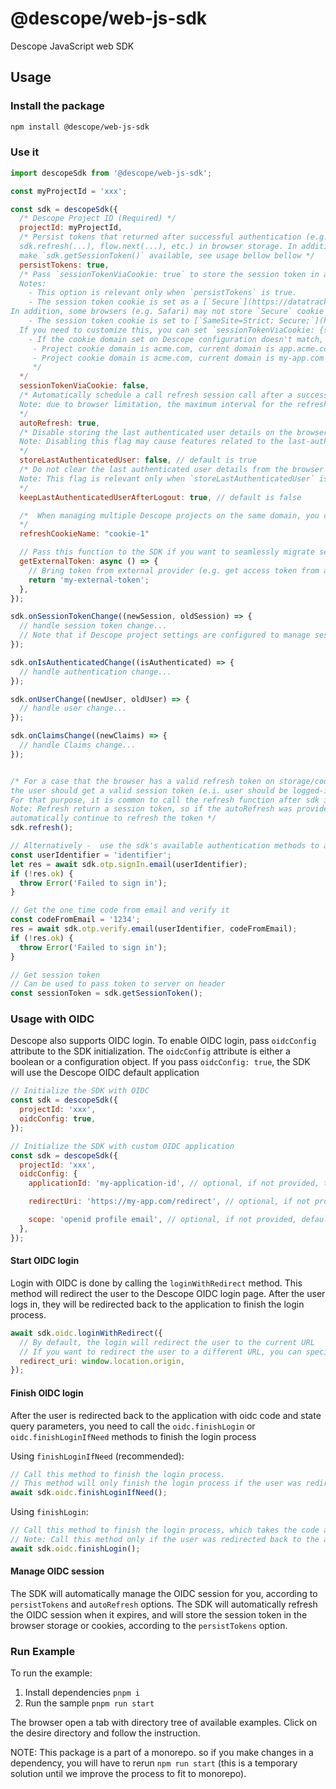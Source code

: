 # @descope/web-js-sdk

Descope JavaScript web SDK

## Usage

### Install the package

```bash
npm install @descope/web-js-sdk
```

### Use it

```js
import descopeSdk from '@descope/web-js-sdk';

const myProjectId = 'xxx';

const sdk = descopeSdk({
  /* Descope Project ID (Required) */
  projectId: myProjectId,
  /* Persist tokens that returned after successful authentication (e.g. sdk.otp.verify.email(...),
  sdk.refresh(...), flow.next(...), etc.) in browser storage. In addition, this will
  make `sdk.getSessionToken()` available, see usage bellow bellow */
  persistTokens: true,
  /* Pass `sessionTokenViaCookie: true` to store the session token in a cookie when using `persistTokens`. By default, the sdk will set the session token in the browser storage.
  Notes:
    - This option is relevant only when `persistTokens` is true.
    - The session token cookie is set as a [`Secure`](https://datatracker.ietf.org/doc/html/rfc6265#section-5.2.5) cookie. It will be sent only over HTTPS connections.
In addition, some browsers (e.g. Safari) may not store `Secure` cookie if the hosted page is running on an HTTP protocol.
    - The session token cookie is set to [`SameSite=Strict; Secure;`](https://developer.mozilla.org/en-US/docs/Web/HTTP/Headers/Set-Cookie) by default.
  If you need to customize this, you can set `sessionTokenViaCookie: {sameSite: 'Lax', secure: false}` (if you pass only `sameSite`, `secure` will be set to `true` by default).
    - If the cookie domain set on Descope configuration doesn't match, or is not a parent domain of the current domain, The cookie will be stored on the current domain that runs the code. Examples:
     - Project cookie domain is acme.com, current domain is app.acme.com - the domain will be set to app.acme.com
     - Project cookie domain is acme.com, current domain is my-app.com - the domain will be set to my-app.com
     */
  */
  sessionTokenViaCookie: false,
  /* Automatically schedule a call refresh session call after a successful authentication:
  Note: due to browser limitation, the maximum interval for the refresh has an upper bound of 2^32 - 1 milliseconds (approximately 24.8 days).
  */
  autoRefresh: true,
  /* Disable storing the last authenticated user details on the browser storage (default is true).
  Note: Disabling this flag may cause features related to the last-authenticated user to not function properly.
  */
  storeLastAuthenticatedUser: false, // default is true
  /* Do not clear the last authenticated user details from the browser storage after logout (default is false).
  Note: This flag is relevant only when `storeLastAuthenticatedUser` is true.
  */
  keepLastAuthenticatedUserAfterLogout: true, // default is false

  /*  When managing multiple Descope projects on the same domain, you can prevent refresh cookie conflicts by assigning a custom name to your refresh token cookie during the login process (for example, using Descope Flows). However, you must also configure the SDK to recognize this unique name by passing the `refreshCookieName` option.
  */
  refreshCookieName: "cookie-1"

  // Pass this function to the SDK if you want to seamlessly migrate session from an external authentication provider to Descope.
  getExternalToken: async () => {
    // Bring token from external provider (e.g. get access token from another auth provider)
    return 'my-external-token';
  },
});

sdk.onSessionTokenChange((newSession, oldSession) => {
  // handle session token change...
  // Note that if Descope project settings are configured to manage session token in cookies, the session token will not be available in the browser.
});

sdk.onIsAuthenticatedChange((isAuthenticated) => {
  // handle authentication change...
});

sdk.onUserChange((newUser, oldUser) => {
  // handle user change...
});

sdk.onClaimsChange((newClaims) => {
  // handle Claims change...
});


/* For a case that the browser has a valid refresh token on storage/cookie,
the user should get a valid session token (e.i. user should be logged-in).
For that purpose, it is common to call the refresh function after sdk initialization.
Note: Refresh return a session token, so if the autoRefresh was provided, the sdk will
automatically continue to refresh the token */
sdk.refresh();

// Alternatively -  use the sdk's available authentication methods to authenticate the user
const userIdentifier = 'identifier';
let res = await sdk.otp.signIn.email(userIdentifier);
if (!res.ok) {
  throw Error('Failed to sign in');
}

// Get the one time code from email and verify it
const codeFromEmail = '1234';
res = await sdk.otp.verify.email(userIdentifier, codeFromEmail);
if (!res.ok) {
  throw Error('Failed to sign in');
}

// Get session token
// Can be used to pass token to server on header
const sessionToken = sdk.getSessionToken();
```

### Usage with OIDC

Descope also supports OIDC login. To enable OIDC login, pass `oidcConfig` attribute to the SDK initialization. The `oidcConfig` attribute is either a boolean or a configuration object. If you pass `oidcConfig: true`, the SDK will use the Descope OIDC default application

```js
// Initialize the SDK with OIDC
const sdk = descopeSdk({
  projectId: 'xxx',
  oidcConfig: true,
});

// Initialize the SDK with custom OIDC application
const sdk = descopeSdk({
  projectId: 'xxx',
  oidcConfig: {
    applicationId: 'my-application-id', // optional, if not provided, the default OIDC application will be used

    redirectUri: 'https://my-app.com/redirect', // optional, if not provided, the default redirect URI will be used

    scope: 'openid profile email', // optional, if not provided, default is openid email offline_access roles descope.custom_claims
  },
});
```

#### Start OIDC login

Login with OIDC is done by calling the `loginWithRedirect` method. This method will redirect the user to the Descope OIDC login page. After the user logs in, they will be redirected back to the application to finish the login process.

```js
await sdk.oidc.loginWithRedirect({
  // By default, the login will redirect the user to the current URL
  // If you want to redirect the user to a different URL, you can specify it here
  redirect_uri: window.location.origin,
});
```

#### Finish OIDC login

After the user is redirected back to the application with oidc code and state query parameters, you need to call the `oidc.finishLogin` or `oidc.finishLoginIfNeed` methods to finish the login process

Using `finishLoginIfNeed` (recommended):

```js
// Call this method to finish the login process.
// This method will only finish the login process if the user was redirected back to the application after login.
await sdk.oidc.finishLoginIfNeed();
```

Using `finishLogin`:

```js
// Call this method to finish the login process, which takes the code and state query parameters from the URL, and exchanges them for a session
// Note: Call this method only if the user was redirected back to the application after login, this is usually done according the the code/state query parameters
await sdk.oidc.finishLogin();
```

#### Manage OIDC session

The SDK will automatically manage the OIDC session for you, according to `persistTokens` and `autoRefresh` options. The SDK will automatically refresh the OIDC session when it expires, and will store the session token in the browser storage or cookies, according to the `persistTokens` option.

### Run Example

To run the example:

1. Install dependencies `pnpm i`
1. Run the sample `pnpm run start`

The browser open a tab with directory tree of available examples. Click on the desire directory and follow the instruction.

NOTE: This package is a part of a monorepo. so if you make changes in a dependency, you will have to rerun `npm run start` (this is a temporary solution until we improve the process to fit to monorepo).
